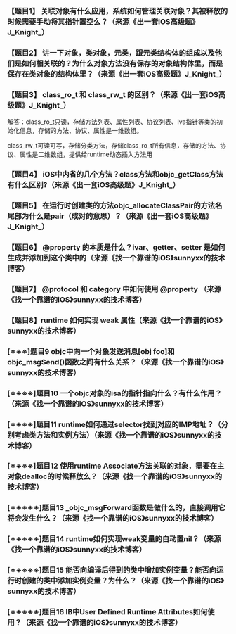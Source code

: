 ### 【题目1】 关联对象有什么应用，系统如何管理关联对象？其被释放的时候需要手动将其指针置空么？（来源《出一套iOS高级题》J_Knight_）

### 【题目2】 讲一下对象，类对象，元类，跟元类结构体的组成以及他们是如何相关联的？为什么对象方法没有保存的对象结构体里，而是保存在类对象的结构体里？（来源《出一套iOS高级题》J_Knight_）

### 【题目3】 class_ro_t 和 class_rw_t 的区别？（来源《出一套iOS高级题》J_Knight_）

解答：class_ro_t只读，存储方法列表、属性列表、协议列表、iva指针等类的初始化信息，存储的方法、协议、属性是一维数组。

class_rw_t可读可写，存储分类方法，存储class_ro_t所有信息，存储的方法、协议、属性是二维数组，提供给runtime动态插入方法用

### 【题目4】 iOS中内省的几个方法？class方法和objc_getClass方法有什么区别?（来源《出一套iOS高级题》J_Knight_）

### 【题目5】 在运行时创建类的方法objc_allocateClassPair的方法名尾部为什么是pair（成对的意思）？（来源《出一套iOS高级题》J_Knight_）

### 【题目6】 @property 的本质是什么？ivar、getter、setter 是如何生成并添加到这个类中的（来源《找一个靠谱的iOS》sunnyxx的技术博客）

### 【题目7】 @protocol 和 category 中如何使用 @property （来源《找一个靠谱的iOS》sunnyxx的技术博客）

### 【题目8】runtime 如何实现 weak 属性（来源《找一个靠谱的iOS》sunnyxx的技术博客）

### [※※※]题目9 objc中向一个对象发送消息[obj foo]和objc_msgSend()函数之间有什么关系？（来源《找一个靠谱的iOS》sunnyxx的技术博客）

### [※※※※]题目10 一个objc对象的isa的指针指向什么？有什么作用？（来源《找一个靠谱的iOS》sunnyxx的技术博客）

### [※※※※]题目11 runtime如何通过selector找到对应的IMP地址？（分别考虑类方法和实例方法）（来源《找一个靠谱的iOS》sunnyxx的技术博客）

### [※※※※]题目12 使用runtime Associate方法关联的对象，需要在主对象dealloc的时候释放么？（来源《找一个靠谱的iOS》sunnyxx的技术博客）

### [※※※※※]题目13 _objc_msgForward函数是做什么的，直接调用它将会发生什么？（来源《找一个靠谱的iOS》sunnyxx的技术博客）

### [※※※※※]题目14 runtime如何实现weak变量的自动置nil？（来源《找一个靠谱的iOS》sunnyxx的技术博客）

### [※※※※※]题目15 能否向编译后得到的类中增加实例变量？能否向运行时创建的类中添加实例变量？为什么？（来源《找一个靠谱的iOS》sunnyxx的技术博客）

### [※※※※※]题目16 IB中User Defined Runtime Attributes如何使用？（来源《找一个靠谱的iOS》sunnyxx的技术博客）

